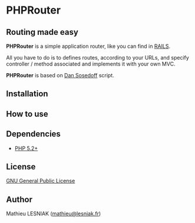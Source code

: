 PHPRouter
========

Routing made easy
----------------------------------------

**PHPRouter** is a simple application router, like you can find in [RAILS](http://rubyonrails.org/).

All you have to do is to defines routes, according to your URLs, and specify controller / method associated and implements it with your own MVC.


**PHPRouter** is based on [Dan Sosedoff](http://blog.sosedoff.com/2009/09/20/rails-like-php-url-router/) script.

Installation
----------------------------------------

How to use
----------------------------------------

Dependencies
----------------------------------------
* [PHP 5.2+](http://www.php.net)

License
----------------------------------------
[GNU General Public License](http://opensource.org/licenses/gpl-3.0.html)

Author
----------------------------------------
Mathieu LESNIAK ([mathieu@lesniak.fr](mailto:mathieu@lesniak.fr))